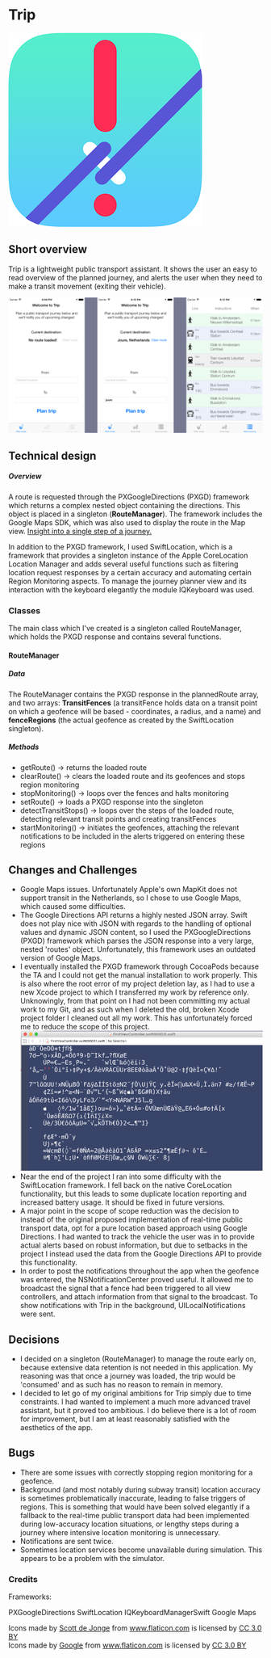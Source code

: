 # Trip
![alt text](https://github.com/snoms/FinalProject/blob/master/doc/Trip_icon.png "Trip icon")

## Short overview
Trip is a lightweight public transport assistant. It shows the user an easy to read overview of the planned journey, and alerts the user when they need to make a transit movement (exiting their vehicle). 

![alt text](https://github.com/snoms/FinalProject/blob/master/doc/Views.png "Main views of Trip")

## Technical design
##### Overview
A route is requested through the PXGoogleDirections (PXGD) framework which returns a complex nested object containing the directions. This object is placed in a singleton (**RouteManager**). The framework includes the Google Maps SDK, which was also used to display the route in the Map view. [Insight into a single step of a journey.](https://github.com/snoms/FinalProject/blob/master/doc/Overly_nested_structure.png )

In addition to the PXGD framework, I used SwiftLocation, which is a framework that provides a singleton instance of the Apple CoreLocation Location Manager and adds several useful functions such as filtering location request responses by a certain accuracy and automating certain Region Monitoring aspects. To manage the journey planner view and its interaction with the keyboard elegantly the module IQKeyboard was used.

### Classes
The main class which I've created is a singleton called RouteManager, which holds the PXGD response and contains several functions.

#### RouteManager
##### Data
The RouteManager contains the PXGD response in the plannedRoute array, and two arrays: **TransitFences** (a transitFence holds data on a transit point on which a geofence will be based - coordinates, a radius, and a name) and **fenceRegions** (the actual geofence as created by the SwiftLocation singleton). 

##### Methods
* getRoute() -> returns the loaded route
* clearRoute() -> clears the loaded route and its geofences and stops region monitoring
* stopMonitoring() -> loops over the fences and halts monitoring
* setRoute() -> loads a PXGD response into the singleton
* detectTransitStops() -> loops over the steps of the loaded route, detecting relevant transit points and creating transitFences
* startMonitoring() -> initiates the geofences, attaching the relevant notifications to be included in the alerts triggered on entering these regions

## Changes and Challenges
- Google Maps issues. Unfortunately Apple's own MapKit does not support transit in the Netherlands, so I chose to use Google Maps, which caused some difficulties.
- The Google Directions API returns a highly nested JSON array. Swift does not play nice with JSON with regards to the handling of optional values and dynamic JSON content, so I used the PXGoogleDirections (PXGD) framework which parses the JSON response into a very large, nested 'routes' object. Unfortunately, this framework uses an outdated version of Google Maps.
- I eventually installed the PXGD framework through CocoaPods because the TA and I could not get the manual installation to work properly. This is also where the root error of my project deletion lay, as I had to use a new Xcode project to which I transferred my work by reference only. Unknowingly, from that point on I had not been committing my actual work to my Git, and as such when I deleted the old, broken Xcode project folder I cleaned out all my work. This has unfortunately forced me to reduce the scope of this project. ![alt text](https://github.com/snoms/FinalProject/blob/master/doc/Remnants_of_a_viewcontroller.png "The result of a file 'recovery' program")
- Near the end of the project I ran into some difficulty with the SwiftLocation framework. I fell back on the native CoreLocation functionality, but this leads to some duplicate location reporting and increased battery usage. It should be fixed in future versions.
- A major point in the scope of scope reduction was the decision to instead of the original proposed implementation of real-time public transport data, opt for a pure location based approach using Google Directions. I had wanted to track the vehicle the user was in to provide actual alerts based on robust information, but due to setbacks in the project I instead used the data from the Google Directions API to provide this functionality.
- In order to post the notifications throughout the app when the geofence was entered, the NSNotificationCenter proved useful. It allowed me to broadcast the signal that a fence had been triggered to all view controllers, and attach information from that signal to the broadcast. To show notifications with Trip in the background, UILocalNotifications were sent.

## Decisions

- I decided on a singleton (RouteManager) to manage the route early on, because extensive data retention is not needed in this application. My reasoning was that once a journey was loaded, the trip would be 'consumed' and as such has no reason to remain in memory. 
- I decided to let go of my original ambitions for Trip simply due to time constraints. I had wanted to implement a much more advanced travel assistant, but it proved too ambitious. I do believe there is a lot of room for improvement, but I am at least reasonably satisfied with the aesthetics of the app.

## Bugs

- There are some issues with correctly stopping region monitoring for a geofence.
- Background (and most notably during subway transit) location accuracy is sometimes problematically inaccurate, leading to false triggers of regions. This is something that would have been solved elegantly if a fallback to the real-time public transport data had been implemented during low-accuracy location situations, or lengthy steps during a journey where intensive location monitoring is unnecessary.
- Notifications are sent twice.
- Sometimes location services become unavailable during simulation. This appears to be a problem with the simulator.

### Credits

Frameworks:

PXGoogleDirections
SwiftLocation
IQKeyboardManagerSwift
Google Maps

<div>Icons made by <a href="http://www.flaticon.com/authors/scott-de-jonge" title="Scott de Jonge">Scott de Jonge</a> from <a href="http://www.flaticon.com" title="Flaticon">www.flaticon.com</a> is licensed by <a href="http://creativecommons.org/licenses/by/3.0/" title="Creative Commons BY 3.0" target="_blank">CC 3.0 BY</a></div>

<div>Icons made by <a href="http://www.flaticon.com/authors/google" title="Google">Google</a> from <a href="http://www.flaticon.com" title="Flaticon">www.flaticon.com</a> is licensed by <a href="http://creativecommons.org/licenses/by/3.0/" title="Creative Commons BY 3.0" target="_blank">CC 3.0 BY</a></div>